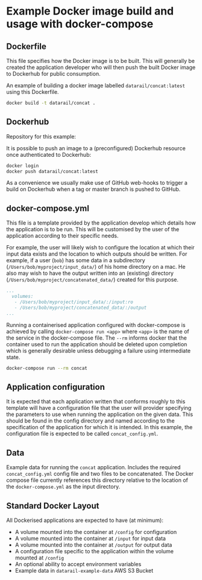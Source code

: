# Example Docker image build and usage with docker-compose

## Dockerfile

This file specifies how the Docker image is to be built. This will generally be
created the application developer who will then push the built Docker image to
Dockerhub for public consumption.

An example of building a docker image labelled `datarail/concat:latest` using
this Dockerfile.

```bash
docker build -t datarail/concat .
```

## Dockerhub

Repository for this example:

It is possible to push an image to a (preconfigured) Dockerhub resource once
authenticated to Dockerhub:

```bash
docker login
docker push datarail/concat:latest
```

As a convenience we usually make use of GitHub web-hooks to trigger a build on
Dockerhub when a tag or master branch is pushed to GitHub.

## docker-compose.yml

This file is a template provided by the application develop which details how
the application is to be run. This will be customised by the user of the
application according to their specific needs.

For example, the user will likely wish to configure the location at which their
input data exists and the location to which outputs should be written. For
example, if a user (`bob`) has some data in a subdirectory
(`/Users/bob/myproject/input_data/`) of his home directory on a mac. He also may
wish to have the output written into an (existing) directory
(`/Users/bob/myproject/concatenated_data/`) created for this purpose.

```yaml
...
  volumes:
   - /Users/bob/myproject/input_data/:/input:ro
   - /Users/bob/myproject/concatenated_data/:/output
...
```

Running a containerised application configured with docker-compose is achieved
by calling `docker-compose run <app>` where `<app>` is the name of the service
in the docker-compose file. The `--rm` informs docker that the container used to
run the application should be deleted upon completion which is generally
desirable unless debugging a failure using intermediate state.

```bash
docker-compose run --rm concat
```

## Application configuration

It is expected that each application written that conforms roughly to this
template will have a configuration file that the user will provider specifying
the parameters to use when running the application on the given data. This
should be found in the config directory and named according to the specification
of the application for which it is intended. In this example, the configuration
file is expected to be called `concat_config.yml`.

## Data

Example data for running the `concat` application. Includes the required
`concat_config.yml` config file and two files to be concatenated. The Docker
compose file currently references this directory relative to the location of the
`docker-compose.yml` as the input directory.

## Standard Docker Layout

All Dockerised applications are expected to have (at minimum):

 - A volume mounted into the container at `/config` for configuration
 - A volume mounted into the container at `/input` for input data
 - A volume mounted into the container at `/output` for output data
 - A configuration file specific to the application within the volume mounted at
  `/config`
 - An optional ability to accept environment variables
 - Example data in `datarail-example-data` AWS S3 Bucket
